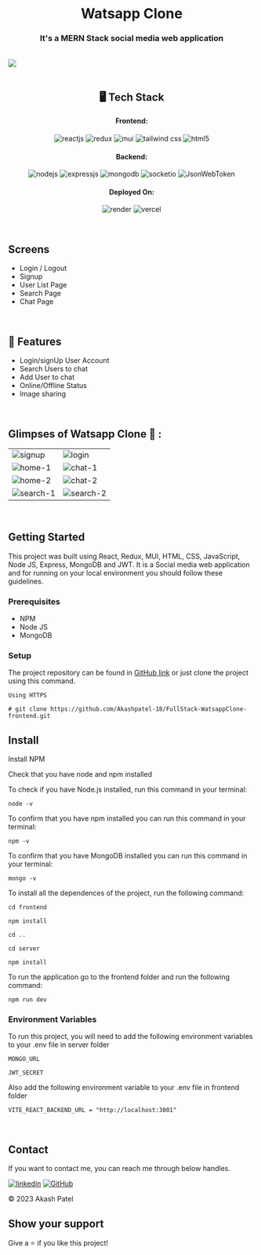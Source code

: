 <h1 align="center">Watsapp Clone</h1>

<h3 align="center">It's a MERN Stack social media web application</h3>

<br />
<img src="https://github.com/Akashpatel-18/FullStack-WatsappClone/assets/125431325/7dae2c4d-4d7b-458a-b451-269af6fdc4b7">
<br />
<br />
<h2 align="center">🖥️ Tech Stack</h2>


<h4 align="center">Frontend:</h4>

<p align="center">
  <img src="https://img.shields.io/badge/React-20232A?style=for-the-badge&logo=react&logoColor=61DAFB" alt="reactjs" />
  <img src="https://img.shields.io/badge/Context_API-764ABC?style=for-the-badge&logoColor=white" alt="redux" />
  <img src="https://img.shields.io/badge/Mui-ddd?style=for-the-badge&logo=mui&logoColor=blue" alt="mui" />
  <img src="https://img.shields.io/badge/tailwindcss-06B6D4?style=for-the-badge&logo=tailwindcss&logoColor=white" alt="tailwind css" />
  <img src="https://img.shields.io/badge/HTML5-E34F26?style=for-the-badge&logo=html5&logoColor=white" alt="html5" />
</p>


<h4 align="center">Backend:</h4>

<p align="center">
  <img src="https://img.shields.io/badge/Node.js-339933?style=for-the-badge&logo=nodedotjs&logoColor=white" alt="nodejs" />
  <img src="https://img.shields.io/badge/Express.js-000000?style=for-the-badge&logo=express&logoColor=white" alt="expressjs" />
  <img src="https://img.shields.io/badge/MongoDB-4EA94B?style=for-the-badge&logo=mongodb&logoColor=white" alt="mongodb" />
  <img src="https://img.shields.io/badge/socket.io-010101?style=for-the-badge&logo=socket.io&logoColor=white" alt="socketio" />
  <img src="https://img.shields.io/badge/JWT-FBBA00?style=for-the-badge&logo=JSON%20web%20tokens&logoColor=white" alt="JsonWebToken" />
</p>

<h4 align="center">Deployed On:</h4>

<p align="center">
  <img src="https://img.shields.io/badge/render-46E3B7?style=for-the-badge&logo=render&logoColor=white" alt="render" />
  <img src="https://img.shields.io/badge/vercel-000000?style=for-the-badge&logo=vercel&logoColor=white" alt="vercel" />
</p>

<br/>

## Screens
- Login / Logout
- Signup
- User List Page
- Search Page
- Chat Page

<br />

## 🚀 Features
- Login/signUp User Account
- Search Users to chat
- Add User to chat
- Online/Offline Status
- Image sharing

<br />


## Glimpses of Watsapp Clone 🙈 :


<table>
  <tr>
    <td><img src="https://github.com/Akashpatel-18/FullStack-WatsappClone-frontend/assets/125431325/835ffa11-5111-4e92-92b8-7610dd91ad8b" alt="signup" /></td>
    <td><img src="https://github.com/Akashpatel-18/FullStack-WatsappClone-frontend/assets/125431325/d1ffd2ab-863f-4a79-8f42-6e4883f2df30" alt="login" /></td>
  </tr>
  <tr>
    <td><img src="https://github.com/Akashpatel-18/FullStack-WatsappClone-frontend/assets/125431325/0fd9360f-cbd4-45e3-b690-affbe262016c" alt="home-1" /></td>
    <td><img src="https://github.com/Akashpatel-18/FullStack-WatsappClone-frontend/assets/125431325/c3ea4dd4-eb69-4d4b-b1e8-22cdf65e14ab" alt="chat-1" /></td>
  </tr>
  <tr>
    <td><img src="https://github.com/Akashpatel-18/FullStack-WatsappClone-frontend/assets/125431325/d80819f4-2ae2-4975-bbbc-86f524095ba4" alt="home-2" /></td>
    <td><img src="https://github.com/Akashpatel-18/FullStack-WatsappClone-frontend/assets/125431325/28121ef1-692c-4a85-aedc-87a3e0b8d05e" alt="chat-2" /></td>
  </tr>
  <tr>
    <td><img src="https://github.com/Akashpatel-18/FullStack-WatsappClone-frontend/assets/125431325/e3ef3a8f-76ce-43b0-ac59-7ddedd09d80a" alt="search-1" /></td>
    <td><img src="https://github.com/Akashpatel-18/FullStack-WatsappClone-frontend/assets/125431325/b659ca18-9351-4f19-b8e9-c31c83d39c2f" alt="search-2" /></td>
  </tr>

</table>

<br />

## Getting Started

This project was built using React, Redux, MUI, HTML, CSS, JavaScript, Node JS, Express, MongoDB and JWT. It is a Social media web application and for running on your local environment you should follow these guidelines.


### Prerequisites

- NPM
- Node JS
- MongoDB

### Setup


The project repository can be found in [GitHub link](https://github.com/Akashpatel-18/FullStack-WatsappClone-frontend) or just clone the project using this command.


```
Using HTTPS

# git clone https://github.com/Akashpatel-18/FullStack-WatsappClone-frontend.git
```


## Install

Install NPM

Check that you have node and npm installed

To check if you have Node.js installed, run this command in your terminal:


```
node -v
```

To confirm that you have npm installed you can run this command in your terminal:


```
npm -v
```

To confirm that you have MongoDB installed you can run this command in your terminal:


```
mongo -v
```


To install all the dependences of the project, run the following command:


```
cd frontend

npm install

cd ..

cd server

npm install
```


To run the application go to the frontend folder and run the following command:

```
npm run dev
```

### Environment Variables

To run this project, you will need to add the following environment variables to your .env file in server folder

`MONGO_URL`

`JWT_SECRET`

Also add the following environment variable to your .env file in frontend folder

```
VITE_REACT_BACKEND_URL = "http://localhost:3001"
```
<br />


## Contact

If you want to contact me, you can reach me through below handles.

[![linkedin](https://img.shields.io/badge/Akash_Patel-0077B5?style=for-the-badge&logo=linkedin&logoColor=white)](https://www.linkedin.com/in/akash-patel-489ba526b/)
[![GitHub](https://img.shields.io/badge/Akash_Patel-20232A?style=for-the-badge&logo=Github&logoColor=white)](https://github.com/Akashpatel-18)

© 2023 Akash Patel



## Show your support

Give a ⭐️ if you like this project!
